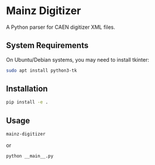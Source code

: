 # Mainz Digitizer

A Python parser for CAEN digitizer XML files.

## System Requirements

On Ubuntu/Debian systems, you may need to install tkinter:
```bash
sudo apt install python3-tk
```

## Installation

```bash
pip install -e .
```

## Usage

```bash
mainz-digitizer
```

or

```bash
python __main__.py
```
